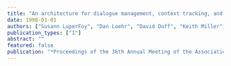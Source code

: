 ```yaml
---
title: "An architecture for dialogue management, context tracking, and pragmatic adaptation in spoken dialogue systems"
date: 1998-01-01
authors: ["Susann LuperFoy", "Dan Loehr", "David Duff", "Keith Miller", "Florence Reeder", "Lisa Harper"]
publication_types: ["1"]
abstract: ""
featured: false
publication: "*Proceedings of the 36th Annual Meeting of the Association for Computational Linguistics and 17th International Conference on Computational Linguistics-Volume 2*"
---
```


